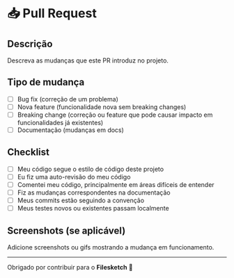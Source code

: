 # 📥 Pull Request

## Descrição
Descreva as mudanças que este PR introduz no projeto.

## Tipo de mudança
- [ ] Bug fix (correção de um problema)
- [ ] Nova feature (funcionalidade nova sem breaking changes)
- [ ] Breaking change (correção ou feature que pode causar impacto em funcionalidades já existentes)
- [ ] Documentação (mudanças em docs)

## Checklist
- [ ] Meu código segue o estilo de código deste projeto
- [ ] Eu fiz uma auto-revisão do meu código
- [ ] Comentei meu código, principalmente em áreas difíceis de entender
- [ ] Fiz as mudanças correspondentes na documentação
- [ ] Meus commits estão seguindo a convenção
- [ ] Meus testes novos ou existentes passam localmente

## Screenshots (se aplicável)
Adicione screenshots ou gifs mostrando a mudança em funcionamento.

---

Obrigado por contribuir para o **Filesketch** 🎉
